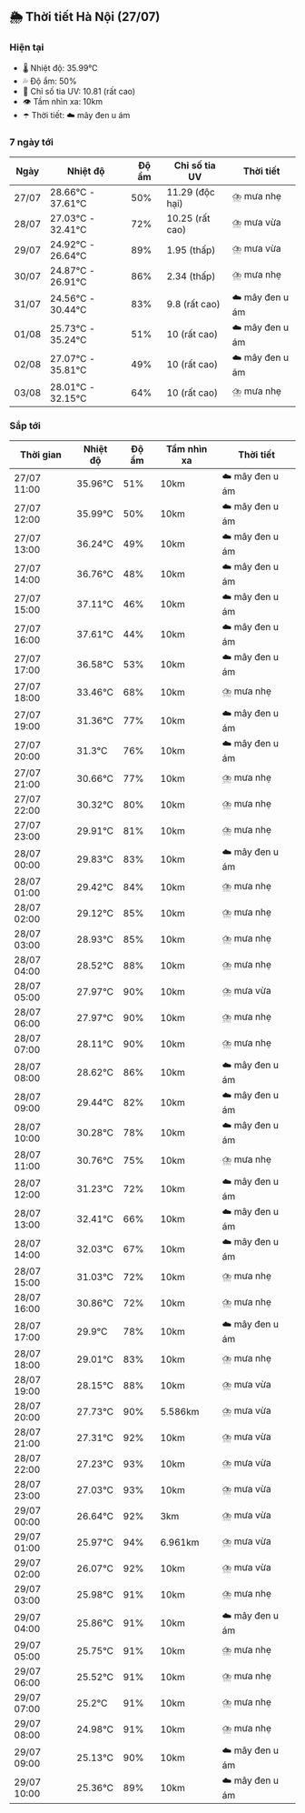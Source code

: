 ## 🌦️ Thời tiết Hà Nội (27/07)

### Hiện tại

- 🌡️ Nhiệt độ: 35.99℃
- 💦 Độ ẩm: 50%
- 🌟 Chỉ số tia UV: 10.81 (rất cao)
- 👁️ Tầm nhìn xa: 10km
- ☂️ Thời tiết: ☁️ mây đen u ám

### 7 ngày tới

| Ngày | Nhiệt độ | Độ ẩm | Chỉ số tia UV | Thời tiết |
| --- | --- | --- | --- | --- |
| 27/07 | 28.66℃ - 37.61℃ | 50% | 11.29 (độc hại) | ⛈️ mưa nhẹ |
| 28/07 | 27.03℃ - 32.41℃ | 72% | 10.25 (rất cao) | ⛈️ mưa vừa |
| 29/07 | 24.92℃ - 26.64℃ | 89% | 1.95 (thấp) | ⛈️ mưa vừa |
| 30/07 | 24.87℃ - 26.91℃ | 86% | 2.34 (thấp) | ⛈️ mưa nhẹ |
| 31/07 | 24.56℃ - 30.44℃ | 83% | 9.8 (rất cao) | ☁️ mây đen u ám |
| 01/08 | 25.73℃ - 35.24℃ | 51% | 10 (rất cao) | ☁️ mây đen u ám |
| 02/08 | 27.07℃ - 35.81℃ | 49% | 10 (rất cao) | ☁️ mây đen u ám |
| 03/08 | 28.01℃ - 32.15℃ | 64% | 10 (rất cao) | ⛈️ mưa nhẹ |

### Sắp tới

| Thời gian | Nhiệt độ | Độ ẩm | Tầm nhìn xa | Thời tiết |
| --- | --- | --- | --- | --- |
| 27/07 11:00 | 35.96℃ | 51% | 10km | ☁️ mây đen u ám |
| 27/07 12:00 | 35.99℃ | 50% | 10km | ☁️ mây đen u ám |
| 27/07 13:00 | 36.24℃ | 49% | 10km | ☁️ mây đen u ám |
| 27/07 14:00 | 36.76℃ | 48% | 10km | ☁️ mây đen u ám |
| 27/07 15:00 | 37.11℃ | 46% | 10km | ☁️ mây đen u ám |
| 27/07 16:00 | 37.61℃ | 44% | 10km | ☁️ mây đen u ám |
| 27/07 17:00 | 36.58℃ | 53% | 10km | ☁️ mây đen u ám |
| 27/07 18:00 | 33.46℃ | 68% | 10km | ⛈️ mưa nhẹ |
| 27/07 19:00 | 31.36℃ | 77% | 10km | ☁️ mây đen u ám |
| 27/07 20:00 | 31.3℃ | 76% | 10km | ☁️ mây đen u ám |
| 27/07 21:00 | 30.66℃ | 77% | 10km | ⛈️ mưa nhẹ |
| 27/07 22:00 | 30.32℃ | 80% | 10km | ⛈️ mưa nhẹ |
| 27/07 23:00 | 29.91℃ | 81% | 10km | ⛈️ mưa nhẹ |
| 28/07 00:00 | 29.83℃ | 83% | 10km | ☁️ mây đen u ám |
| 28/07 01:00 | 29.42℃ | 84% | 10km | ⛈️ mưa nhẹ |
| 28/07 02:00 | 29.12℃ | 85% | 10km | ⛈️ mưa nhẹ |
| 28/07 03:00 | 28.93℃ | 85% | 10km | ⛈️ mưa nhẹ |
| 28/07 04:00 | 28.52℃ | 88% | 10km | ⛈️ mưa nhẹ |
| 28/07 05:00 | 27.97℃ | 90% | 10km | ⛈️ mưa vừa |
| 28/07 06:00 | 27.97℃ | 90% | 10km | ⛈️ mưa nhẹ |
| 28/07 07:00 | 28.11℃ | 90% | 10km | ⛈️ mưa nhẹ |
| 28/07 08:00 | 28.62℃ | 86% | 10km | ☁️ mây đen u ám |
| 28/07 09:00 | 29.44℃ | 82% | 10km | ☁️ mây đen u ám |
| 28/07 10:00 | 30.28℃ | 78% | 10km | ☁️ mây đen u ám |
| 28/07 11:00 | 30.76℃ | 75% | 10km | ⛈️ mưa nhẹ |
| 28/07 12:00 | 31.23℃ | 72% | 10km | ☁️ mây đen u ám |
| 28/07 13:00 | 32.41℃ | 66% | 10km | ☁️ mây đen u ám |
| 28/07 14:00 | 32.03℃ | 67% | 10km | ☁️ mây đen u ám |
| 28/07 15:00 | 31.03℃ | 72% | 10km | ⛈️ mưa nhẹ |
| 28/07 16:00 | 30.86℃ | 72% | 10km | ⛈️ mưa nhẹ |
| 28/07 17:00 | 29.9℃ | 78% | 10km | ☁️ mây đen u ám |
| 28/07 18:00 | 29.01℃ | 83% | 10km | ⛈️ mưa nhẹ |
| 28/07 19:00 | 28.15℃ | 88% | 10km | ⛈️ mưa vừa |
| 28/07 20:00 | 27.73℃ | 90% | 5.586km | ⛈️ mưa vừa |
| 28/07 21:00 | 27.31℃ | 92% | 10km | ⛈️ mưa vừa |
| 28/07 22:00 | 27.23℃ | 93% | 10km | ⛈️ mưa vừa |
| 28/07 23:00 | 27.03℃ | 93% | 10km | ⛈️ mưa vừa |
| 29/07 00:00 | 26.64℃ | 92% | 3km | ⛈️ mưa vừa |
| 29/07 01:00 | 25.97℃ | 94% | 6.961km | ⛈️ mưa vừa |
| 29/07 02:00 | 26.07℃ | 92% | 10km | ⛈️ mưa vừa |
| 29/07 03:00 | 25.98℃ | 91% | 10km | ⛈️ mưa nhẹ |
| 29/07 04:00 | 25.86℃ | 91% | 10km | ☁️ mây đen u ám |
| 29/07 05:00 | 25.75℃ | 91% | 10km | ⛈️ mưa nhẹ |
| 29/07 06:00 | 25.52℃ | 91% | 10km | ⛈️ mưa nhẹ |
| 29/07 07:00 | 25.2℃ | 91% | 10km | ⛈️ mưa nhẹ |
| 29/07 08:00 | 24.98℃ | 91% | 10km | ⛈️ mưa nhẹ |
| 29/07 09:00 | 25.13℃ | 90% | 10km | ☁️ mây đen u ám |
| 29/07 10:00 | 25.36℃ | 89% | 10km | ☁️ mây đen u ám |
